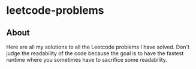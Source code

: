 <h1>leetcode-problems</h1>
<h2>About</h2>
<p>
  Here are all my solutions to all the Leetcode problems I have solved. Don't judge
  the readability of the code because the goal is to have the fastest runtime
  where you sometimes have to sacrifice some readability.
</p>
